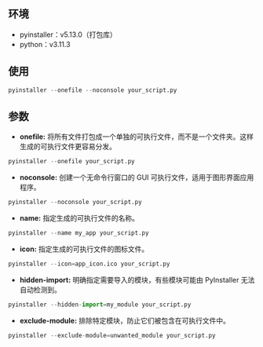 ## 环境
- pyinstaller：v5.13.0（打包库）
- python：v3.11.3

## 使用

```python
pyinstaller --onefile --noconsole your_script.py
```
## 参数
- **onefile:** 将所有文件打包成一个单独的可执行文件，而不是一个文件夹。这样生成的可执行文件更容易分发。
```python
pyinstaller --onefile your_script.py
```

- **noconsole:** 创建一个无命令行窗口的 GUI 可执行文件，适用于图形界面应用程序。
```python
pyinstaller --noconsole your_script.py
```

- **name:** 指定生成的可执行文件的名称。
```python
pyinstaller --name my_app your_script.py
```

- **icon:** 指定生成的可执行文件的图标文件。
```python
pyinstaller --icon=app_icon.ico your_script.py
```

- **hidden-import:** 明确指定需要导入的模块，有些模块可能由 PyInstaller 无法自动检测到。
```python
pyinstaller --hidden-import=my_module your_script.py
```

- **exclude-module:** 排除特定模块，防止它们被包含在可执行文件中。
```python
pyinstaller --exclude-module=unwanted_module your_script.py
```